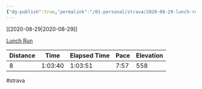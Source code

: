 ```yaml
---
{"dg-publish":true,"permalink":"/01-personal/strava/2020-08-29-lunch-run/"}
---
```



[[2020-08-29\|2020-08-29]]

[Lunch Run](https://www.strava.com/activities/4139941188)

| Distance | Time    | Elapsed Time | Pace | Elevation |
| -------- | ------- | ------------ | ---- | --------- |
| 8        | 1:03:40 | 1:03:51      | 7:57 | 558       |




#strava
